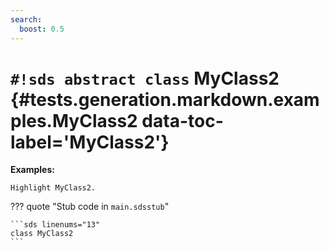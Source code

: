 ```yaml
---
search:
  boost: 0.5
---
```


# `#!sds abstract class` MyClass2 {#tests.generation.markdown.examples.MyClass2 data-toc-label='MyClass2'}

**Examples:**

```sds hl_lines="1"
Highlight MyClass2.
```

??? quote "Stub code in `main.sdsstub`"

    ```sds linenums="13"
    class MyClass2
    ```
